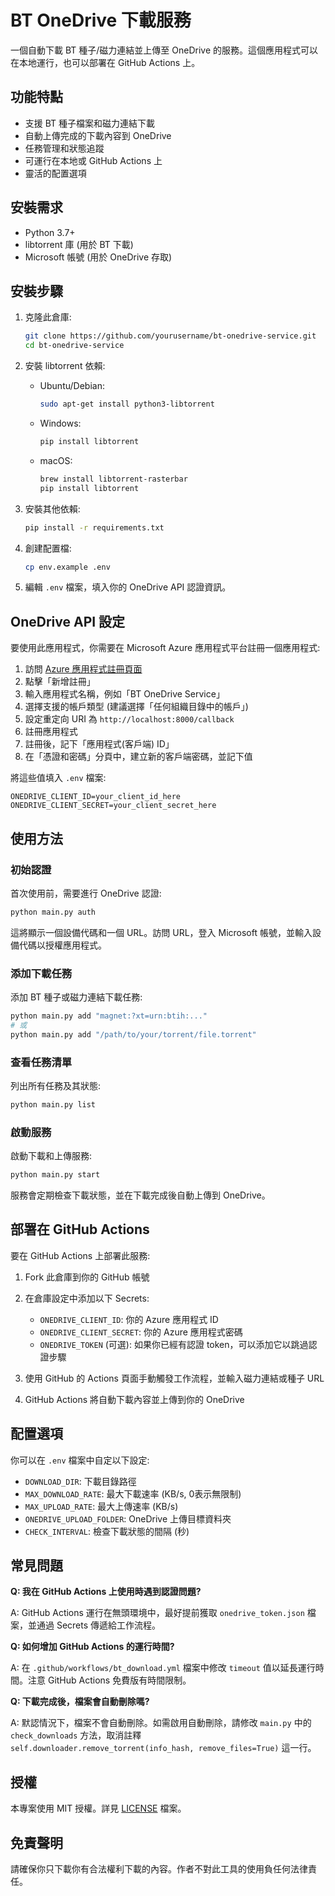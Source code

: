 # BT OneDrive 下載服務

一個自動下載 BT 種子/磁力連結並上傳至 OneDrive 的服務。這個應用程式可以在本地運行，也可以部署在 GitHub Actions 上。

## 功能特點

- 支援 BT 種子檔案和磁力連結下載
- 自動上傳完成的下載內容到 OneDrive
- 任務管理和狀態追蹤
- 可運行在本地或 GitHub Actions 上
- 靈活的配置選項

## 安裝需求

- Python 3.7+
- libtorrent 庫 (用於 BT 下載)
- Microsoft 帳號 (用於 OneDrive 存取)

## 安裝步驟

1. 克隆此倉庫:
   ```bash
   git clone https://github.com/yourusername/bt-onedrive-service.git
   cd bt-onedrive-service
   ```

2. 安裝 libtorrent 依賴:
   - Ubuntu/Debian:
     ```bash
     sudo apt-get install python3-libtorrent
     ```
   - Windows:
     ```bash
     pip install libtorrent
     ```
   - macOS:
     ```bash
     brew install libtorrent-rasterbar
     pip install libtorrent
     ```

3. 安裝其他依賴:
   ```bash
   pip install -r requirements.txt
   ```

4. 創建配置檔:
   ```bash
   cp env.example .env
   ```

5. 編輯 `.env` 檔案，填入你的 OneDrive API 認證資訊。

## OneDrive API 設定

要使用此應用程式，你需要在 Microsoft Azure 應用程式平台註冊一個應用程式:

1. 訪問 [Azure 應用程式註冊頁面](https://portal.azure.com/#blade/Microsoft_AAD_RegisteredApps/ApplicationsListBlade)
2. 點擊「新增註冊」
3. 輸入應用程式名稱，例如「BT OneDrive Service」
4. 選擇支援的帳戶類型 (建議選擇「任何組織目錄中的帳戶」)
5. 設定重定向 URI 為 `http://localhost:8000/callback`
6. 註冊應用程式
7. 註冊後，記下「應用程式(客戶端) ID」
8. 在「憑證和密碼」分頁中，建立新的客戶端密碼，並記下值

將這些值填入 `.env` 檔案:

```
ONEDRIVE_CLIENT_ID=your_client_id_here
ONEDRIVE_CLIENT_SECRET=your_client_secret_here
```

## 使用方法

### 初始認證

首次使用前，需要進行 OneDrive 認證:

```bash
python main.py auth
```

這將顯示一個設備代碼和一個 URL。訪問 URL，登入 Microsoft 帳號，並輸入設備代碼以授權應用程式。

### 添加下載任務

添加 BT 種子或磁力連結下載任務:

```bash
python main.py add "magnet:?xt=urn:btih:..."
# 或
python main.py add "/path/to/your/torrent/file.torrent"
```

### 查看任務清單

列出所有任務及其狀態:

```bash
python main.py list
```

### 啟動服務

啟動下載和上傳服務:

```bash
python main.py start
```

服務會定期檢查下載狀態，並在下載完成後自動上傳到 OneDrive。

## 部署在 GitHub Actions

要在 GitHub Actions 上部署此服務:

1. Fork 此倉庫到你的 GitHub 帳號

2. 在倉庫設定中添加以下 Secrets:
   - `ONEDRIVE_CLIENT_ID`: 你的 Azure 應用程式 ID
   - `ONEDRIVE_CLIENT_SECRET`: 你的 Azure 應用程式密碼
   - `ONEDRIVE_TOKEN` (可選): 如果你已經有認證 token，可以添加它以跳過認證步驟

3. 使用 GitHub 的 Actions 頁面手動觸發工作流程，並輸入磁力連結或種子 URL

4. GitHub Actions 將自動下載內容並上傳到你的 OneDrive

## 配置選項

你可以在 `.env` 檔案中自定以下設定:

- `DOWNLOAD_DIR`: 下載目錄路徑
- `MAX_DOWNLOAD_RATE`: 最大下載速率 (KB/s, 0表示無限制)
- `MAX_UPLOAD_RATE`: 最大上傳速率 (KB/s)
- `ONEDRIVE_UPLOAD_FOLDER`: OneDrive 上傳目標資料夾
- `CHECK_INTERVAL`: 檢查下載狀態的間隔 (秒)

## 常見問題

**Q: 我在 GitHub Actions 上使用時遇到認證問題?**

A: GitHub Actions 運行在無頭環境中，最好提前獲取 `onedrive_token.json` 檔案，並通過 Secrets 傳遞給工作流程。

**Q: 如何增加 GitHub Actions 的運行時間?**

A: 在 `.github/workflows/bt_download.yml` 檔案中修改 `timeout` 值以延長運行時間。注意 GitHub Actions 免費版有時間限制。

**Q: 下載完成後，檔案會自動刪除嗎?**

A: 默認情況下，檔案不會自動刪除。如需啟用自動刪除，請修改 `main.py` 中的 `check_downloads` 方法，取消註釋 `self.downloader.remove_torrent(info_hash, remove_files=True)` 這一行。

## 授權

本專案使用 MIT 授權。詳見 [LICENSE](LICENSE) 檔案。

## 免責聲明

請確保你只下載你有合法權利下載的內容。作者不對此工具的使用負任何法律責任。 